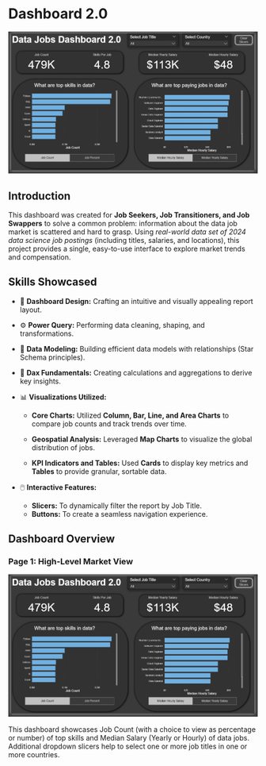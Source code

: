 # Dashboard 2.0

![Dahboard ](/Images/Project%202.png)

## Introduction

This dashboard was created for **Job Seekers, Job Transitioners, and Job Swappers** to solve a common problem: information about the data job market is scattered and hard to grasp. Using *real-world data set of 2024 data science job postings* (including titles, salaries, and locations), this project provides a single, easy-to-use interface to explore market trends and compensation.

## Skills Showcased

- 🎨 **Dashboard Design:** Crafting an intuitive and visually appealing report layout.
- ⚙️ **Power Query:** Performing data cleaning, shaping, and transformations.
- 🔗 **Data Modeling:** Building efficient data models with relationships (Star Schema principles).
- 🧮 **Dax Fundamentals:** Creating calculations and aggregations to derive key insights. 
- 📊 **Visualizations Utilized:** 
    - **Core Charts:** Utilized **Column, Bar, Line, and Area Charts** to compare job counts and track trends over time.

    - **Geospatial Analysis:** Leveraged **Map Charts** to visualize the global distribution of jobs.

    - **KPI Indicators and  Tables:** Used **Cards** to display key metrics and **Tables** to provide granular, sortable data.

- 🖱️ **Interactive Features:**
    - **Slicers:** To dynamically filter the report by Job Title. 
    - **Buttons:** To create a seamless navigation experience. 
     


## Dashboard Overview

### Page 1: High-Level Market View

![Dashboard](/Images/Project%202.png)

This dashboard showcases Job Count (with a choice to view as percentage or number) of top skills and Median Salary (Yearly or Hourly) of data jobs. Additional dropdown slicers help to select one or more job titles in one or more countries. 
